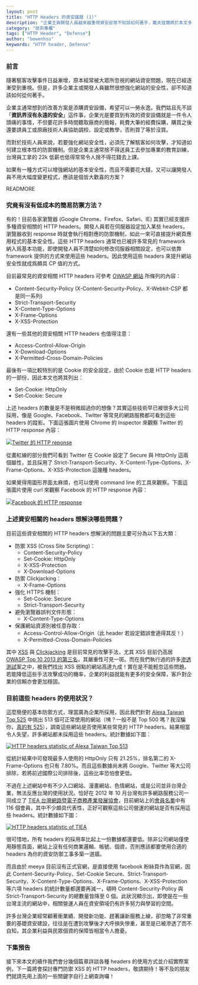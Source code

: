 ```yaml
---
layout: post
title: "HTTP Headers 的資安議題 (1)"
description: "企業主與開發人員越來越重視資安卻常不知該如何著手，戴夫寇爾將於本文多項資安相關的 HTTP headers，以低成本方式強化網站安全性。"
category: "技術專欄"
tags: ["HTTP Header", "Defense"]
author: "bowenhsu"
keywords: "HTTP header, Defense"
---
```



### 前言

隨著駭客攻擊事件日益漸增，原本經常被大眾所忽視的網站資安問題，現在已經逐漸受到重視。但是，許多企業主或開發人員雖然很想強化網站的安全性，卻不知道該如何從何著手。

企業主通常想到的改善方案是添購資安設備，希望可以一勞永逸。我們姑且先不談「**資訊界沒有永遠的安全**」這件事，企業光是要買到有效的資安設備就是一件令人頭痛的事情，不但要花許多時間聽取廠商的簡報，耗費大筆的經費採購，購買之後還要請員工或原廠技術人員協助調校、設定或教學，否則買了等於沒買。

而對於技術人員來說，若要強化網站安全性，必須先了解駭客如何攻擊，才知道如何建立根本性的防禦機制。但是企業主通常捨不得送員工去參加專業的教育訓練，台灣員工拿的 22k 低薪也低得常常令人捨不得花錢去上課。

如果有一種方式可以增強網站的基本安全性，而且不需要花大錢，又可以讓開發人員不用大幅度變更程式，應該是個皆大歡喜的方案？

READMORE

### 究竟有沒有低成本的簡易防禦方法？

有的！目前各家瀏覽器 (Google Chrome、Firefox、Safari、IE) 其實已經支援許多種資安相關的 HTTP headers。開發人員若在伺服器設定加入某些 headers，瀏覽器收到 response 時就會執行相對應的防禦機制，如此一來可直接提升網頁應用程式的基本安全性。這些 HTTP headers 通常也已被許多常見的 framework 納入爲基本功能，即使開發人員不清楚如何修改伺服器相關設定，也可以依靠 framework 提供的方式來使用這些 headers。因此使用這些 headers 來提升網站安全性就成爲頗具 CP 值的方式。

目前最常見的資安相關 HTTP headers 可參考 [OWASP 網站](https://www.owasp.org/index.php/List_of_useful_HTTP_headers) 所條列的內容：

* Content-Security-Policy (X-Content-Security-Policy、X-Webkit-CSP 都是同一系列)
* Strict-Transport-Security
* X-Content-Type-Options
* X-Frame-Options
* X-XSS-Protection

還有一些其他的資安相關 HTTP headers 也值得注意：

* Access-Control-Allow-Origin
* X-Download-Options
* X-Permitted-Cross-Domain-Policies

最後有一項比較特別的是 Cookie 的安全設定，由於 Cookie 也是 HTTP headers 的一部份，因此本文也將其列出：

* Set-Cookie: HttpOnly
* Set-Cookie: Secure

上述 headers 的數量是不是稍微超過你的想像？其實這些技術早已被很多大公司採用，像是 Google、Facebook、Twitter 等常見的網路服務都可看到這些 headers 的蹤影。下面這張圖片使用 Chrome 的 Inspector 來觀察 Twitter 的 HTTP response 內容：

[![Twitter 的 HTTP reponse](https://lh6.googleusercontent.com/-6dyPHEZZ6RU/UxlujAnSihI/AAAAAAAAAIg/Yq2xC_M4dV8/w1138-h954-no/http-headers-twitter.jpg "Twitter 的 HTTP reponse")](https://lh6.googleusercontent.com/-6dyPHEZZ6RU/UxlujAnSihI/AAAAAAAAAIg/Yq2xC_M4dV8/w1138-h954-no/http-headers-twitter.jpg)

從畫紅線的部分我們可看到 Twitter 在 Cookie 設定了 Secure 與 HttpOnly 這兩個屬性，並且採用了 Strict-Transport-Security、X-Content-Type-Options、X-Frame-Options、X-XSS-Protection 這幾種 headers。

如果覺得用圖形界面太麻煩，也可以使用 command line 的工具來觀察。下面這張圖片使用 curl 來觀察 Facebook 的 HTTP response 內容：

[![Facebook 的 HTTP response](https://lh4.googleusercontent.com/-wKFIH6kIZDk/UxybqPYO60I/AAAAAAAAAI4/t12_TyJz3cA/w1096-h370-no/http-headers-facebook.jpg "Facebook 的 HTTP response")](https://lh4.googleusercontent.com/-wKFIH6kIZDk/UxybqPYO60I/AAAAAAAAAI4/t12_TyJz3cA/w1096-h370-no/http-headers-facebook.jpg)

### 上述資安相關的 headers 想解決哪些問題？

目前這些資安相關的 HTTP headers 想解決的問題主要可分為以下五大類：

* 防禦 XSS (Cross Site Scripting)：
  * Content-Security-Policy
  * Set-Cookie: HttpOnly
  * X-XSS-Protection
  * X-Download-Options
* 防禦 Clickjacking：
  * X-Frame-Options
* 強化 HTTPS 機制：
  * Set-Cookie: Secure
  * Strict-Transport-Security
* 避免瀏覽器誤判文件形態：
  * X-Content-Type-Options
* 保護網站資源別被任意存取：
  * Access-Control-Allow-Origin（此 header 若設定錯誤會適得其反！）
  * X-Permitted-Cross-Domain-Policies

其中 <a href="https://www.owasp.org/index.php/Cross-site_Scripting_(XSS)">XSS</a> 與 [Clickjacking](https://www.owasp.org/index.php/Clickjacking) 是目前常見的攻擊手法，尤其 XSS 目前仍高居 [OWASP Top 10 2013 的第三名](https://www.owasp.org/index.php/Top_10_2013-Top_10)，其嚴重性可見一斑。而在我們執行過的許多[滲透測試](http://devco.re/services/penetration-test)案之中，被我們找出 XSS 弱點的網站高達九成！實在是不能輕忽這些問題。若能降低這些手法攻擊成功的機率，企業的利益就能有更多的安全保障，客戶對企業的信賴亦會更加穩固。

### 目前這些 headers 的使用狀況？

這麼簡便的基本防禦方式，理當廣為企業所採用，因此我們針對 [Alexa Taiwan Top 525](http://www.alexa.com/topsites/countries/TW) 中挑出 513 個可正常使用的網站（咦？一般不是 Top 500 嗎？我沒騙你，[真的有 525](http://www.alexa.com/topsites/countries;20/TW)），調查這些網站是否使用某些常見的 HTTP headers。結果相當令人失望，許多網站都未採用這些 headers。統計數據如下圖：

[![HTTP headers statistic of Alexa Taiwan Top 513](https://lh3.googleusercontent.com/-EGrtPA75hno/Uxy4jyFD9PI/AAAAAAAAAJc/QDhb3lIDtHw/w369-h201-no/http-headers-statistic-alexa-taiwan.png "HTTP headers statistic of Alexa Taiwan Top 513")](https://lh3.googleusercontent.com/-EGrtPA75hno/Uxy4jyFD9PI/AAAAAAAAAJc/QDhb3lIDtHw/w369-h201-no/http-headers-statistic-alexa-taiwan.png)

從統計結果中可發現最多人使用的 HttpOnly 只有 21.25%，排名第二的 X-Frame-Options 也只有 7.80%。而且這些數據尚未將 Google、Twitter 等大公司排除，若將前述國際公司排除後，這些比率恐怕會更低。

不過在上述網站中有不少入口網站、漫畫網站、色情網站，或是公司並非台灣企業，無法反應台灣的使用狀況。恰好在 2012 年 10 月台灣有許多網路服務公司一同成立了 [TIEA 台灣網路暨電子商務產業發展協會](http://www.tieataiwan.org/index.php)，目前網站上的[會員名單](http://www.tieataiwan.org/member.php)中有 116 個會員，其中不少頗具代表性，正好可觀察這些公司營運的網站是否有採用這些 headers。統計數據如下圖：

[![HTTP headers statistic of TIEA](https://lh6.googleusercontent.com/-iG4K8bQRP-U/Uxy4vfPsqPI/AAAAAAAAAJo/x66oSzmqwoM/w369-h201-no/http-headers-statistic-tiea.png "HTTP headers statistic of TIEA")](https://lh6.googleusercontent.com/-iG4K8bQRP-U/Uxy4vfPsqPI/AAAAAAAAAJo/x66oSzmqwoM/w369-h201-no/http-headers-statistic-tiea.png)

很可惜地，所有 headers 的採用率比起上一份數據都還要低。除非公司網站僅使用靜態頁面，網站上沒有任何商業邏輯、帳號、個資，否則應該都要使用合適的 headers 為你的資安防禦工事多築一道牆。

而且由於 meeya 目前沒有正式官網，是直接使用 facebook 粉絲頁作為官網，因此 Content-Security-Policy、Set-Cookie Secure、Strict-Transport-Security、X-Content-Type-Options、X-Frame-Options、X-XSS-Protection 等六項 headers 的統計數量都還要再減一，頓時 Content-Security-Policy 與 Strict-Transport-Security 的總數量皆降至 0 個。此狀況顯示出，即使是在一些台灣主流的網站中，相關營運人員在資安領域仍有許多努力與學習的空間。

許多台灣企業經常顧著衝業績、開發新功能、趕著讓新服務上線，卻忽略了非常重要的基礎資安建設，往往是在遭到攻擊後才大呼損失慘重，甚至是已被滲透了而不自知，其企業利益與民眾個資的保障皆相當令人擔憂。

### 下集預告

接下來本文的續作我們會分幾個篇章詳談各種 headers 的使用方式並介紹實際案例，下一篇將會探討專門防禦 XSS 的 HTTP headers，敬請期待！等不及的朋友們就請先用上面的一些關鍵字自行上網查詢囉！
